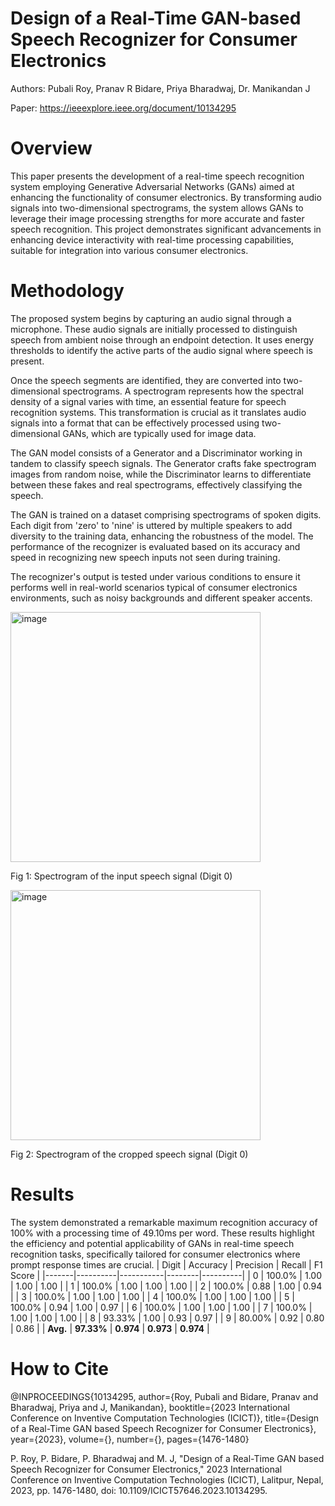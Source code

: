 # Design of a Real-Time GAN-based Speech Recognizer for Consumer Electronics

Authors: Pubali Roy, Pranav R Bidare, Priya Bharadwaj, Dr. Manikandan J

Paper: https://ieeexplore.ieee.org/document/10134295
# Overview
This paper presents the development of a real-time speech recognition system employing Generative Adversarial Networks (GANs) aimed at enhancing the functionality of consumer electronics. 
By transforming audio signals into two-dimensional spectrograms, the system allows GANs to leverage their image processing strengths for more accurate and faster speech recognition. This project demonstrates significant advancements in enhancing device interactivity with real-time processing capabilities, suitable for integration into various consumer electronics.

# Methodology
The proposed system begins by capturing an audio signal through a microphone. These audio signals are initially processed to distinguish speech from ambient noise through an endpoint detection. It  uses energy thresholds to identify the active parts of the audio signal where speech is present. 

Once the speech segments are identified, they are converted into two-dimensional spectrograms. A spectrogram represents how the spectral density of a signal varies with time, an essential feature for speech recognition systems. This transformation is crucial as it translates audio signals into a format that can be effectively processed using two-dimensional GANs, which are typically used for image data.

The GAN model consists of a Generator and a Discriminator working in tandem to classify speech signals. The Generator crafts fake spectrogram images from random noise, while the Discriminator learns to differentiate between these fakes and real spectrograms, effectively classifying the speech.

The GAN is trained on a dataset comprising spectrograms of spoken digits. Each digit from 'zero' to 'nine' is uttered by multiple speakers to add diversity to the training data, enhancing the robustness of the model. The performance of the recognizer is evaluated based on its accuracy and speed in recognizing new speech inputs not seen during training.

The recognizer's output is tested under various conditions to ensure it performs well in real-world scenarios typical of consumer electronics environments, such as noisy backgrounds and different speaker accents.

<img width="400" alt="image" src="https://github.com/Pranav01rb/Digit-Recognizer-using_GAN/assets/57988947/a15a807b-3fbb-4ddf-97b0-77f966d15536">

Fig 1: Spectrogram of the input speech signal (Digit 0) 

<img width="400" alt="image" src="https://github.com/Pranav01rb/Digit-Recognizer-using_GAN/assets/57988947/2cb1e938-8ee2-47d5-8c95-b3baf377bb3f">

Fig 2: Spectrogram of the cropped speech signal (Digit 0)

# Results
The system demonstrated a remarkable maximum recognition accuracy of 100% with a processing time of 49.10ms per word. These results highlight the efficiency and potential applicability of GANs in real-time speech recognition tasks, specifically tailored for consumer electronics where prompt response times are crucial.
| Digit | Accuracy | Precision | Recall | F1 Score |
|-------|----------|-----------|--------|----------|
| 0     | 100.0%   | 1.00      | 1.00   | 1.00     |
| 1     | 100.0%   | 1.00      | 1.00   | 1.00     |
| 2     | 100.0%   | 0.88      | 1.00   | 0.94     |
| 3     | 100.0%   | 1.00      | 1.00   | 1.00     |
| 4     | 100.0%   | 1.00      | 1.00   | 1.00     |
| 5     | 100.0%   | 0.94      | 1.00   | 0.97     |
| 6     | 100.0%   | 1.00      | 1.00   | 1.00     |
| 7     | 100.0%   | 1.00      | 1.00   | 1.00     |
| 8     | 93.33%   | 1.00      | 0.93   | 0.97     |
| 9     | 80.00%   | 0.92      | 0.80   | 0.86     |
| **Avg.** | **97.33%** | **0.974**  | **0.973**  | **0.974**    |

# How to Cite
@INPROCEEDINGS{10134295,
  author={Roy, Pubali and Bidare, Pranav and Bharadwaj, Priya and J, Manikandan},
  booktitle={2023 International Conference on Inventive Computation Technologies (ICICT)}, 
  title={Design of a Real-Time GAN based Speech Recognizer for Consumer Electronics}, 
  year={2023},
  volume={},
  number={},
  pages={1476-1480}

P. Roy, P. Bidare, P. Bharadwaj and M. J, "Design of a Real-Time GAN based Speech Recognizer for Consumer Electronics," 2023 International Conference on Inventive Computation Technologies (ICICT), Lalitpur, Nepal, 2023, pp. 1476-1480, doi: 10.1109/ICICT57646.2023.10134295.